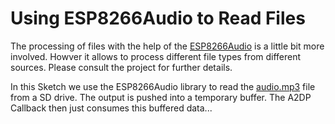# Using ESP8266Audio to Read Files 

The processing of files with the help of the [ESP8266Audio](https://github.com/earlephilhower/ESP8266Audio) is a little bit more involved. Howver it allows to process different file types from different sources. Please consult the project for further details.

In this Sketch we use the ESP8266Audio library to read the [audio.mp3](https://pschatzmann.github.io/arduino-sound-tools/resources/audio.mp3) file from a SD drive. The output is pushed into a temporary buffer. The A2DP Callback then just consumes this buffered data... 
